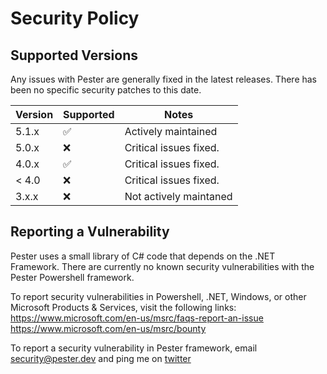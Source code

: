 # Security Policy

## Supported Versions

Any issues with Pester are generally fixed in the latest releases.  There has been no specific security patches to this date.

| Version | Supported          | Notes                  |
| ------- | ------------------ | ---------------------- |
| 5.1.x   | :white_check_mark: | Actively maintained    |
| 5.0.x   | :x:                | Critical issues fixed. |
| 4.0.x   | :white_check_mark: | Critical issues fixed. |
| < 4.0   | :x:                | Critical issues fixed. |
| 3.x.x   | :x:                | Not actively maintaned |

## Reporting a Vulnerability

Pester uses a small library of C# code that depends on the .NET Framework. There are currently no known security vulnerabilities with the Pester Powershell framework.

To report security vulnerabilities in Powershell, .NET, Windows, or other Microsoft Products & Services, visit the following links:
<https://www.microsoft.com/en-us/msrc/faqs-report-an-issue>
<https://www.microsoft.com/en-us/msrc/bounty>

To report a security vulnerability in Pester framework, email security@pester.dev and ping me on [twitter](https://twitter.com/nohwnd)
